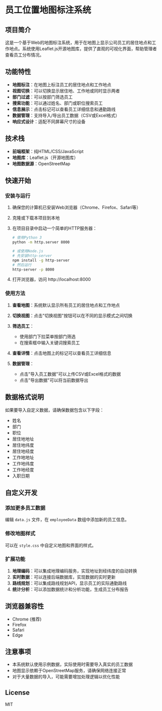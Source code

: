 # 员工位置地图标注系统

## 项目简介
这是一个基于Web的地图标注系统，用于在地图上显示公司员工的居住地点和工作地点。系统使用Leaflet.js开源地图库，提供了直观的可视化界面，帮助管理者查看员工分布情况。

## 功能特性

- **地图标注**：在地图上标注员工的居住地点和工作地点
- **视图切换**：可以切换显示居住地、工作地或同时显示两者
- **部门过滤**：可以按部门筛选员工
- **搜索功能**：可以通过姓名、部门或职位搜索员工
- **信息展示**：点击标记可以查看员工详细信息和通勤路线
- **数据管理**：支持导入/导出员工数据（CSV或Excel格式）
- **响应式设计**：适配不同屏幕尺寸的设备

## 技术栈

- **前端框架**：纯HTML/CSS/JavaScript
- **地图库**：Leaflet.js（开源地图库）
- **地图数据源**：OpenStreetMap

## 快速开始

### 安装与运行

1. 确保您的计算机已安装Web浏览器（Chrome、Firefox、Safari等）

2. 克隆或下载本项目到本地

3. 在项目目录中启动一个简单的HTTP服务器：
   
   ```bash
   # 使用Python 3
   python -m http.server 8000
   
   # 或使用Node.js
   # 先安装http-server
   npm install -g http-server
   # 然后运行
   http-server -p 8000
   ```

4. 打开浏览器，访问 http://localhost:8000

### 使用方法

1. **查看地图**：系统默认显示所有员工的居住地点和工作地点

2. **切换视图**：点击"切换视图"按钮可以在不同的显示模式之间切换

3. **筛选员工**：
   - 使用部门下拉菜单按部门筛选
   - 在搜索框中输入关键词搜索员工

4. **查看详情**：点击地图上的标记可以查看员工详细信息

5. **数据管理**：
   - 点击"导入员工数据"可以上传CSV或Excel格式的数据
   - 点击"导出数据"可以将当前数据导出

## 数据格式说明

如果要导入自定义数据，请确保数据包含以下字段：

- 姓名
- 部门
- 职位
- 居住地地址
- 居住地纬度
- 居住地经度
- 工作地地址
- 工作地纬度
- 工作地经度
- 入职日期

## 自定义开发

### 添加更多员工数据

编辑 `data.js` 文件，在 `employeeData` 数组中添加新的员工信息。

### 修改地图样式

可以在 `style.css` 中自定义地图和界面的样式。

### 扩展功能

1. **地理编码**：可以集成地理编码服务，实现地址到经纬度的自动转换
2. **实时数据**：可以连接后端数据库，实现数据的实时更新
3. **路线规划**：可以集成路线规划API，显示员工的实际通勤路线
4. **统计分析**：可以添加数据统计和分析功能，生成员工分布报告

## 浏览器兼容性

- Chrome (推荐)
- Firefox
- Safari
- Edge

## 注意事项

- 本系统默认使用示例数据，实际使用时需要导入真实的员工数据
- 地图显示依赖于OpenStreetMap服务，请确保网络连接正常
- 对于大量数据的导入，可能需要增加处理逻辑以优化性能

## License

MIT